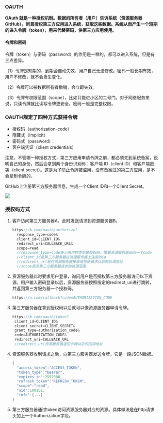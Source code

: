 ### OAUTH

**OAuth 就是一种授权机制。数据的所有者（用户）告诉系统（资源服务器GitHub），同意授权第三方应用进入系统，获取这些数据。系统从而产生一个短期的进入令牌（token），用来代替密码，供第三方应用使用。**



#### 令牌和密码

令牌（token）与密码（password）的作用是一样的，都可以进入系统，但是有三点差异。

（1）令牌是短期的，到期会自动失效，用户自己无法修改。密码一般长期有效，用户不修改，就不会发生变化。

（2）令牌可以被数据所有者撤销，会立即失效。

（3）令牌有权限范围（scope），比如只能进小区的二号门。对于网络服务来说，只读令牌就比读写令牌更安全。密码一般是完整权限。



### OAUTH规定了四种方式获得令牌

- 授权码（authorization-code）
- 隐藏式（implicit）
- 密码式（password）：
- 客户端凭证（client credentials）

注意，不管哪一种授权方式，第三方应用申请令牌之前，都必须先到系统备案，说明自己的身份，然后会拿到两个身份识别码：客户端 ID（client ID）和客户端密钥（client secret）。这是为了防止令牌被滥用，没有备案过的第三方应用，是不会拿到令牌的。 



GitHub上注册第三方服务器信息，生成一个Client ID和一个Client Secret。



![](D:\mdimage\TIM截图20200316104358.png)



### 授权码方式

1. 客户访问第三方服务器A，此时发送请求到资源服务器B。

   ```java
   https://b.com/oauth/authorize?
     response_type=code&
     client_id=CLIENT_ID&
     redirect_uri=CALLBACK_URL&
     scope=read
     //response_type=code表示采用的类型是授权码，需要资源服务器返回一个code
     //client_id是第三方服务器在资源服务器上注册的id
     //redirect_url是在资源服务器接收或拒绝请求以后的后调地址
     //scope表示第三方服务器请求的资源范围
   ```

2. 资源服务器此时要求用户登录，询问用户是否授权第三方服务器访问以下资源。用户输入密码登录以后，资源服务器按照指定的redirect_uri进行跳转，并返回第三方服务器一个授权码。

   ```java
   https://a.com/callback?code=AUTHORIZATION_CODE
   ```

3. 第三方服务器在拿到授权码以后就可以像资源服务器申请令牌。

   ```java
   https://b.com/oauth/token?
    client_id=CLIENT_ID&
    client_secret=CLIENT_SECRET&
    grant_type=authorization_code&
    code=AUTHORIZATION_CODE&
    redirect_uri=CALLBACK_URL
    //redirect_uri资源服务器返回令牌以后的回调地址
   ```

4. 资源服务器收到请求之后，向第三方服务器发送令牌，它是一段JSON数据。

   ```java
   {    
     "access_token":"ACCESS_TOKEN",
     "token_type":"bearer",
     "expires_in":2592000,
     "refresh_token":"REFRESH_TOKEN",
     "scope":"read",
     "uid":100101,
     "info":{...}
   }
   ```

5. 第三方服务器通过token访问资源服务器对应的资源。具体做法是在http请求头加上一个Authorization字段。



















